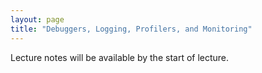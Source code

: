 ```yaml
---
layout: page
title: "Debuggers, Logging, Profilers, and Monitoring"
---
```


Lecture notes will be available by the start of lecture.
